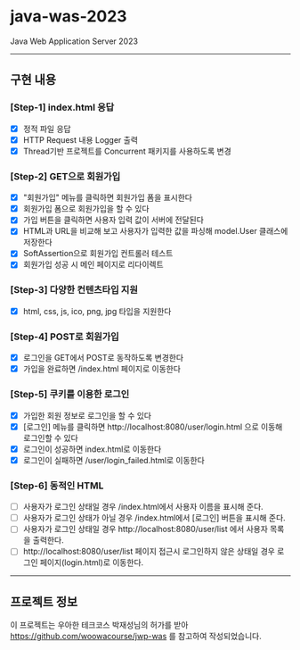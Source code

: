 # java-was-2023

Java Web Application Server 2023

---

## 구현 내용
### [Step-1] index.html 응답
- [x] 정적 파일 응답
- [x] HTTP Request 내용 Logger 출력
- [x] Thread기반 프로젝트를 Concurrent 패키지를 사용하도록 변경

### [Step-2] GET으로 회원가입
- [x] "회원가입" 메뉴를 클릭하면 회원가입 폼을 표시한다 
- [x] 회원가입 폼으로 회원가입을 할 수 있다
- [x] 가입 버튼을 클릭하면 사용자 입력 값이 서버에 전달된다
- [x] HTML과 URL을 비교해 보고 사용자가 입력한 값을 파싱해 model.User 클래스에 저장한다
- [x] SoftAssertion으로 회원가입 컨트롤러 테스트
- [x] 회원가입 성공 시 메인 페이지로 리다이렉트

### [Step-3] 다양한 컨텐츠타입 지원
- [x] html, css, js, ico, png, jpg 타입을 지원한다

### [Step-4] POST로 회원가입
- [x] 로그인을 GET에서 POST로 동작하도록 변경한다
- [x] 가입을 완료하면 /index.html 페이지로 이동한다

### [Step-5] 쿠키를 이용한 로그인
- [x] 가입한 회원 정보로 로그인을 할 수 있다
- [x] [로그인] 메뉴를 클릭하면 http://localhost:8080/user/login.html 으로 이동해 로그인할 수 있다
- [x] 로그인이 성공하면 index.html로 이동한다
- [x] 로그인이 실패하면 /user/login_failed.html로 이동한다

### [Step-6] 동적인 HTML
- [ ] 사용자가 로그인 상태일 경우 /index.html에서 사용자 이름을 표시해 준다.
- [ ] 사용자가 로그인 상태가 아닐 경우 /index.html에서 [로그인] 버튼을 표시해 준다.
- [ ] 사용자가 로그인 상태일 경우 http://localhost:8080/user/list 에서 사용자 목록을 출력한다.
- [ ] http://localhost:8080/user/list 페이지 접근시 로그인하지 않은 상태일 경우 로그인 페이지(login.html)로 이동한다.

---

## 프로젝트 정보 

이 프로젝트는 우아한 테크코스 박재성님의 허가를 받아 https://github.com/woowacourse/jwp-was 
를 참고하여 작성되었습니다.
